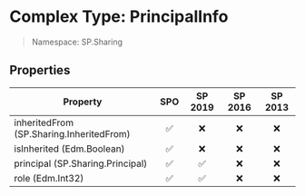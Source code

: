 # Complex Type: PrincipalInfo

> Namespace: SP.Sharing

## Properties

Property | SPO | SP 2019 | SP 2016 | SP 2013
----------|:---:|:-------:|:-------:|:-------:
inheritedFrom (SP.Sharing.InheritedFrom) | ✅ | ❌ | ❌ | ❌
isInherited (Edm.Boolean) | ✅ | ❌ | ❌ | ❌
principal (SP.Sharing.Principal) | ✅ | ✅ | ❌ | ❌
role (Edm.Int32) | ✅ | ✅ | ❌ | ❌